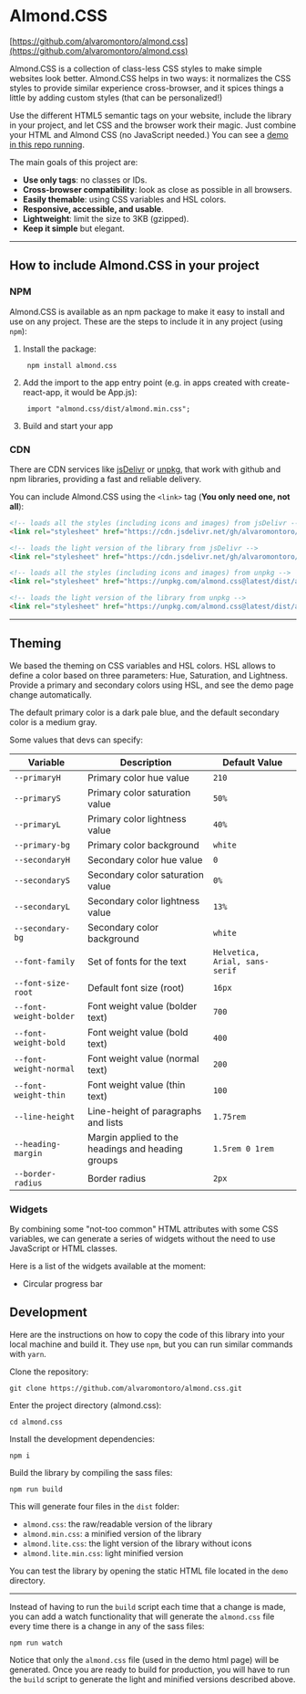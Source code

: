 # Almond.CSS

[https://github.com/alvaromontoro/almond.css](https://github.com/alvaromontoro/almond.css)

Almond.CSS is a collection of class-less CSS styles to make simple websites look better. Almond.CSS helps in two ways: it normalizes the CSS styles to provide similar experience cross-browser, and it spices things a little by adding custom styles (that can be personalized!)

Use the different HTML5 semantic tags on your website, include the library in your project, and let CSS and the browser work their magic. Just combine your HTML and Almond CSS (no JavaScript needed.) You can see a [demo in this repo running](https://alvaromontoro.github.io/almond.css/demo/).

The main goals of this project are:

- **Use only tags**: no classes or IDs.
- **Cross-browser compatibility**: look as close as possible in all browsers.
- **Easily themable**: using CSS variables and HSL colors.
- **Responsive, accessible, and usable**.
- **Lightweight**: limit the size to 3KB (gzipped).
- **Keep it simple** but elegant.

---
## How to include Almond.CSS in your project

### NPM

Almond.CSS is available as an npm package to make it easy to install and use on any project. These are the steps to include it in any project (using `npm`):

1. Install the package:

        npm install almond.css

2. Add the import to the app entry point (e.g. in apps created with create-react-app, it would be App.js):

        import "almond.css/dist/almond.min.css";

3. Build and start your app

### CDN

There are CDN services like [jsDelivr](https://www.jsdelivr.com/) or [unpkg](https://unpkg.com), that work with 
github and npm libraries, providing a fast and reliable delivery.

You can include Almond.CSS using the `<link>` tag (**You only need one, not all**):

```html
<!-- loads all the styles (including icons and images) from jsDelivr -->
<link rel="stylesheet" href="https://cdn.jsdelivr.net/gh/alvaromontoro/almond.css@latest/dist/almond.min.css" />

<!-- loads the light version of the library from jsDelivr -->
<link rel="stylesheet" href="https://cdn.jsdelivr.net/gh/alvaromontoro/almond.css@latest/dist/almond.lite.min.css" />

<!-- loads all the styles (including icons and images) from unpkg -->
<link rel="stylesheet" href="https://unpkg.com/almond.css@latest/dist/almond.min.css" />

<!-- loads the light version of the library from unpkg -->
<link rel="stylesheet" href="https://unpkg.com/almond.css@latest/dist/almond.lite.min.css" />
```

---

## Theming

We based the theming on CSS variables and HSL colors. HSL allows to define a color based on three parameters: Hue, Saturation, and Lightness. Provide a primary and secondary colors using HSL, and see the demo page change automatically.

The default primary color is a dark pale blue, and the default secondary color is a medium gray.

Some values that devs can specify:

| Variable               | Description                                       | Default Value                  |
| ---------------------- | ------------------------------------------------- | ------------------------------ |
| `--primaryH`           | Primary color hue value                           | `210`                          |
| `--primaryS`           | Primary color saturation value                    | `50%`                          |
| `--primaryL`           | Primary color lightness value                     | `40%`                          |
| `--primary-bg`         | Primary color background                          | `white`                        |
| `--secondaryH`         | Secondary color hue value                         | `0`                            |
| `--secondaryS`         | Secondary color saturation value                  | `0%`                           |
| `--secondaryL`         | Secondary color lightness value                   | `13%`                          |
| `--secondary-bg`       | Secondary color background                        | `white`                        |
| `--font-family`        | Set of fonts for the text                         | `Helvetica, Arial, sans-serif` |
| `--font-size-root`     | Default font size (root)                          | `16px`                         |
| `--font-weight-bolder` | Font weight value (bolder text)                   | `700`                          |
| `--font-weight-bold`   | Font weight value (bold text)                     | `400`                          |
| `--font-weight-normal` | Font weight value (normal text)                   | `200`                          |
| `--font-weight-thin`   | Font weight value (thin text)                     | `100`                          |
| `--line-height`        | Line-height of paragraphs and lists               | `1.75rem`                      |
| `--heading-margin`     | Margin applied to the headings and heading groups | `1.5rem 0 1rem`                |
| `--border-radius`      | Border radius                                     | `2px`                          |

### Widgets

By combining some "not-too common" HTML attributes with some CSS variables, we can generate a series of widgets without the need to use JavaScript or HTML classes.

Here is a list of the widgets available at the moment:

- Circular progress bar


## Development

Here are the instructions on how to copy the code of this library into your local machine and build it. They use `npm`, but you can run similar commands with `yarn`.

Clone the repository:

```
git clone https://github.com/alvaromontoro/almond.css.git
```

Enter the project directory (almond.css):

```
cd almond.css
```

Install the development dependencies:

```
npm i
```

Build the library by compiling the sass files:

```
npm run build
```

This will generate four files in the `dist` folder:

- `almond.css`: the raw/readable version of the library
- `almond.min.css`: a minified version of the library
- `almond.lite.css`: the light version of the library without icons
- `almond.lite.min.css`: light minified version

You can test the library by opening the static HTML file located in the `demo` directory.

---

Instead of having to run the `build` script each time that a change is made, you can add a watch functionality that will generate the `almond.css` file every time there is a change in any of the sass files:

```
npm run watch
```

Notice that only the `almond.css` file (used in the demo html page) will be generated. Once you are ready to build for production, you will have to run the `build` script to generate the light and minified versions described above.
